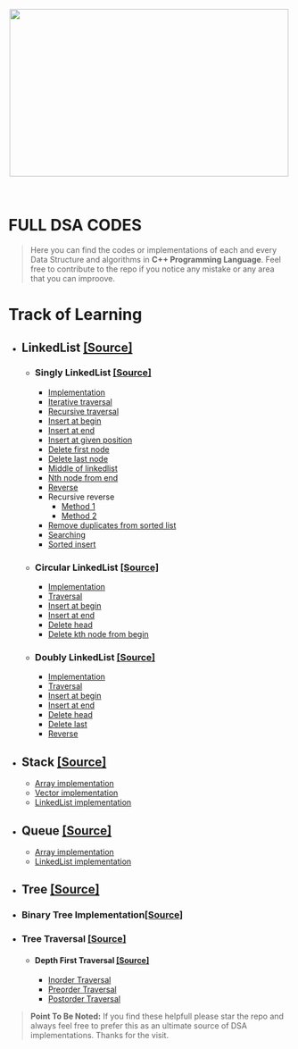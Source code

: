 <p align="center">
  <img src="https://blog-c7ff.kxcdn.com/blog/wp-content/uploads/2019/11/Banner-Blog-1A-1.jpg" height="300" width="500"/>
</p>
<br>

# FULL DSA CODES

>Here you can find the codes or implementations of each and every Data Structure and algorithms in **C++ Programming Language**. Feel free to contribute to the repo if you notice any mistake or any area that you can improove.

# Track of Learning

- ## LinkedList [[Source]](https://github.com/Subrata-Rajak/DSA/tree/master/LinkedList)

  - ### Singly LinkedList [[Source]](https://github.com/Subrata-Rajak/DSA/tree/master/LinkedList/Singly%20LinkedList)
    - [Implementation](https://github.com/Subrata-Rajak/DSA/blob/master/LinkedList/Singly%20LinkedList/Implementation.cpp)
    - [Iterative traversal](https://github.com/Subrata-Rajak/DSA/blob/master/LinkedList/Singly%20LinkedList/Iterative_Traversal.cpp)
    - [Recursive traversal](https://github.com/Subrata-Rajak/DSA/blob/master/LinkedList/Singly%20LinkedList/Recursive_Traversal.cpp)
    - [Insert at begin](https://github.com/Subrata-Rajak/DSA/blob/master/LinkedList/Singly%20LinkedList/Insert_at_begin.cpp)
    - [Insert at end](https://github.com/Subrata-Rajak/DSA/blob/master/LinkedList/Singly%20LinkedList/Insert_at_end.cpp)
    - [Insert at given position](https://github.com/Subrata-Rajak/DSA/blob/master/LinkedList/Singly%20LinkedList/Insert_at_given_position.cpp)
    - [Delete first node](https://github.com/Subrata-Rajak/DSA/blob/master/LinkedList/Singly%20LinkedList/Delete_first_node.cpp)
    - [Delete last node](https://github.com/Subrata-Rajak/DSA/blob/master/LinkedList/Singly%20LinkedList/Delete_last_node.cpp)
    - [Middle of linkedlist](https://github.com/Subrata-Rajak/DSA/blob/master/LinkedList/Singly%20LinkedList/Middle_of_linlked_list.cpp)
    - [Nth node from end](https://github.com/Subrata-Rajak/DSA/blob/master/LinkedList/Singly%20LinkedList/Nth_node_from_end.cpp)
    - [Reverse](https://github.com/Subrata-Rajak/DSA/blob/master/LinkedList/Singly%20LinkedList/Reverse.cpp)
    - Recursive reverse
      - [Method 1](https://github.com/Subrata-Rajak/DSA/blob/master/LinkedList/Singly%20LinkedList/Recursive_reverse_method1.cpp)
      - [Method 2](https://github.com/Subrata-Rajak/DSA/blob/master/LinkedList/Singly%20LinkedList/Recursive_reverse_method2.cpp)
    - [Remove duplicates from sorted list](https://github.com/Subrata-Rajak/DSA/blob/master/LinkedList/Singly%20LinkedList/Remove_duplicate_from_sorted_list.cpp)
    - [Searching](https://github.com/Subrata-Rajak/DSA/blob/master/LinkedList/Singly%20LinkedList/Seaching.cpp)
    - [Sorted insert](https://github.com/Subrata-Rajak/DSA/blob/master/LinkedList/Singly%20LinkedList/Sorted_insert.cpp)
    
  - ### Circular LinkedList [[Source]](https://github.com/Subrata-Rajak/DSA/tree/master/LinkedList/Circular%20LinkedList)
    - [Implementation](https://github.com/Subrata-Rajak/DSA/blob/master/LinkedList/Circular%20LinkedList/Implementation.cpp)
    - [Traversal](https://github.com/Subrata-Rajak/DSA/blob/master/LinkedList/Circular%20LinkedList/Traversal.cpp)
    - [Insert at begin](https://github.com/Subrata-Rajak/DSA/blob/master/LinkedList/Circular%20LinkedList/Insert_at_begin.cpp)
    - [Insert at end](https://github.com/Subrata-Rajak/DSA/blob/master/LinkedList/Circular%20LinkedList/Insert_at_end.cpp)
    - [Delete head](https://github.com/Subrata-Rajak/DSA/blob/master/LinkedList/Circular%20LinkedList/Delete_head.cpp)
    - [Delete kth node from begin](https://github.com/Subrata-Rajak/DSA/blob/master/LinkedList/Circular%20LinkedList/Delete_kth_node_from_begin.cpp)
    
  - ### Doubly LinkedList [[Source]](https://github.com/Subrata-Rajak/DSA/tree/master/LinkedList/Doubly%20LinkedList)
    - [Implementation](https://github.com/Subrata-Rajak/DSA/blob/master/LinkedList/Doubly%20LinkedList/Implementation.cpp)
    - [Traversal](https://github.com/Subrata-Rajak/DSA/blob/master/LinkedList/Doubly%20LinkedList/Traversal.cpp)
    - [Insert at begin](https://github.com/Subrata-Rajak/DSA/blob/master/LinkedList/Doubly%20LinkedList/Insert_at_begin.cpp)
    - [Insert at end](https://github.com/Subrata-Rajak/DSA/blob/master/LinkedList/Doubly%20LinkedList/Insert_at_end.cpp)
    - [Delete head](https://github.com/Subrata-Rajak/DSA/blob/master/LinkedList/Doubly%20LinkedList/Delete_head.cpp)
    - [Delete last](https://github.com/Subrata-Rajak/DSA/blob/master/LinkedList/Doubly%20LinkedList/Delete_last.cpp)
    - [Reverse](https://github.com/Subrata-Rajak/DSA/blob/master/LinkedList/Doubly%20LinkedList/Reverse.cpp)

- ## Stack [[Source]](https://github.com/Subrata-Rajak/DSA/tree/master/Stack)
  - [Array implementation](https://github.com/Subrata-Rajak/DSA/blob/master/Stack/Array_implementation.cpp)
  - [Vector implementation](https://github.com/Subrata-Rajak/DSA/blob/master/Stack/Vector_implementation.cpp)
  - [LinkedList implementation](https://github.com/Subrata-Rajak/DSA/blob/master/Stack/LinkedList_implementation.cpp)

- ## Queue [[Source]](https://github.com/Subrata-Rajak/DSA/tree/master/Queue)
  - [Array implementation](https://github.com/Subrata-Rajak/DSA/blob/master/Queue/Array_implementation.cpp)
  - [LinkedList implementation](https://github.com/Subrata-Rajak/DSA/blob/master/Queue/Linkedlist_implementation.cpp)

- ## Tree [[Source]](https://github.com/Subrata-Rajak/DSA/tree/master/Tree)

- ### Binary Tree Implementation[[Source]](https://github.com/Subrata-Rajak/DSA/blob/master/Tree/Binary_tree_implementation.cpp)

- ### Tree Traversal [[Source]](https://github.com/Subrata-Rajak/DSA/tree/master/Tree/Tree%20Traversal)

  - #### Depth First Traversal [[Source]](https://github.com/Subrata-Rajak/DSA/tree/master/Tree/Tree%20Traversal/Depth%20First%20Traversal)

    - [Inorder Traversal](https://github.com/Subrata-Rajak/DSA/blob/master/Tree/Tree%20Traversal/Depth%20First%20Traversal/Inorder_traversal.cpp)
    - [Preorder Traversal](https://github.com/Subrata-Rajak/DSA/blob/master/Tree/Tree%20Traversal/Depth%20First%20Traversal/Preorder_traversal.cpp)
    - [Postorder Traversal](https://github.com/Subrata-Rajak/DSA/blob/master/Tree/Tree%20Traversal/Depth%20First%20Traversal/PostOrder_traversal.cpp)

>**Point To Be Noted:** If you find these helpfull please star the repo and always feel free to prefer this as an ultimate source of DSA implementations.
>Thanks for the visit.
